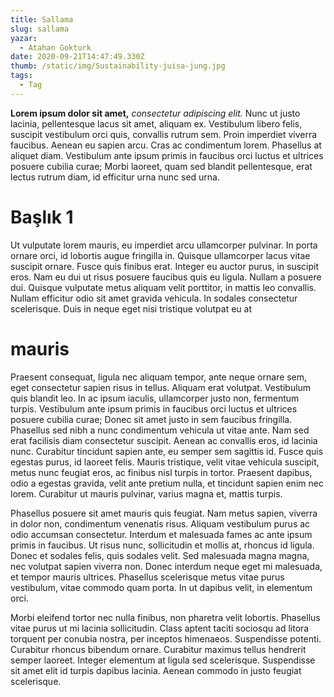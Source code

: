 ```yaml
---
title: Sallama
slug: sallama
yazar:
  - Atahan Gokturk
date: 2020-09-21T14:47:49.330Z
thumb: /static/img/Sustainability-juisa-jung.jpg
tags:
  - Tag
---
```

**Lorem ipsum dolor sit amet,** *consectetur adipiscing elit.* Nunc ut justo lacinia, pellentesque lacus sit amet, aliquam ex. Vestibulum libero felis, suscipit vestibulum orci quis, convallis rutrum sem. Proin imperdiet viverra faucibus. Aenean eu sapien arcu. Cras ac condimentum lorem. Phasellus at aliquet diam. Vestibulum ante ipsum primis in faucibus orci luctus et ultrices posuere cubilia curae; Morbi laoreet, quam sed blandit pellentesque, erat lectus rutrum diam, id efficitur urna nunc sed urna.

# Başlık 1

Ut vulputate lorem mauris, eu imperdiet arcu ullamcorper pulvinar. In porta ornare orci, id lobortis augue fringilla in. Quisque ullamcorper lacus vitae suscipit ornare. Fusce quis finibus erat. Integer eu auctor purus, in suscipit eros. Nam eu dui ut risus posuere faucibus quis eu ligula. Nullam a posuere dui. Quisque vulputate metus aliquam velit porttitor, in mattis leo convallis. Nullam efficitur odio sit amet gravida vehicula. In sodales consectetur scelerisque. Duis in neque eget nisi tristique volutpat eu at

# mauris

Praesent consequat, ligula nec aliquam tempor, ante neque ornare sem, eget consectetur sapien risus in tellus. Aliquam erat volutpat. Vestibulum quis blandit leo. In ac ipsum iaculis, ullamcorper justo non, fermentum turpis. Vestibulum ante ipsum primis in faucibus orci luctus et ultrices posuere cubilia curae; Donec sit amet justo in sem faucibus fringilla. Phasellus sed nibh a nunc condimentum vehicula ut vitae ante. Nam sed erat facilisis diam consectetur suscipit. Aenean ac convallis eros, id lacinia nunc. Curabitur tincidunt sapien ante, eu semper sem sagittis id. Fusce quis egestas purus, id laoreet felis. Mauris tristique, velit vitae vehicula suscipit, metus nunc feugiat eros, ac finibus nisl turpis in tortor. Praesent dapibus, odio a egestas gravida, velit ante pretium nulla, et tincidunt sapien enim nec lorem. Curabitur ut mauris pulvinar, varius magna et, mattis turpis.

Phasellus posuere sit amet mauris quis feugiat. Nam metus sapien, viverra in dolor non, condimentum venenatis risus. Aliquam vestibulum purus ac odio accumsan consectetur. Interdum et malesuada fames ac ante ipsum primis in faucibus. Ut risus nunc, sollicitudin et mollis at, rhoncus id ligula. Donec et sodales felis, quis sodales velit. Sed malesuada magna magna, nec volutpat sapien viverra non. Donec interdum neque eget mi malesuada, et tempor mauris ultrices. Phasellus scelerisque metus vitae purus vestibulum, vitae commodo quam porta. In ut dapibus velit, in elementum orci.

Morbi eleifend tortor nec nulla finibus, non pharetra velit lobortis. Phasellus vitae purus ut mi lacinia sollicitudin. Class aptent taciti sociosqu ad litora torquent per conubia nostra, per inceptos himenaeos. Suspendisse potenti. Curabitur rhoncus bibendum ornare. Curabitur maximus tellus hendrerit semper laoreet. Integer elementum at ligula sed scelerisque. Suspendisse sit amet elit id turpis dapibus lacinia. Aenean commodo in justo feugiat scelerisque.